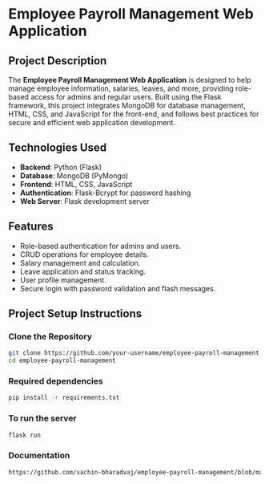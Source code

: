 # Employee Payroll Management Web Application

## Project Description
The **Employee Payroll Management Web Application** is designed to help manage employee information, salaries, leaves, and more, providing role-based access for admins and regular users. Built using the Flask framework, this project integrates MongoDB for database management, HTML, CSS, and JavaScript for the front-end, and follows best practices for secure and efficient web application development.

## Technologies Used
- **Backend**: Python (Flask)
- **Database**: MongoDB (PyMongo)
- **Frontend**: HTML, CSS, JavaScript
- **Authentication**: Flask-Bcrypt for password hashing
- **Web Server**: Flask development server

## Features
- Role-based authentication for admins and users.
- CRUD operations for employee details.
- Salary management and calculation.
- Leave application and status tracking.
- User profile management.
- Secure login with password validation and flash messages.

## Project Setup Instructions

### Clone the Repository
```bash
git clone https://github.com/your-username/employee-payroll-management.git
cd employee-payroll-management
```
### Required dependencies
```bash
pip install -r requirements.txt
```
### To run the server
```bash
flask run
```
### Documentation
```bash
https://github.com/sachin-bharadvaj/employee-payroll-management/blob/main/EMPLOYEE_PAYROLL.docx
```

